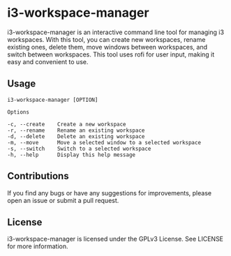 # i3-workspace-manager

i3-workspace-manager is an interactive command line tool for managing i3 workspaces. With this tool, you can create new workspaces, rename existing ones, delete them, move windows between workspaces, and switch between workspaces. This tool uses rofi for user input, making it easy and convenient to use.

## Usage

```
i3-workspace-manager [OPTION]

Options

-c, --create    Create a new workspace
-r, --rename    Rename an existing workspace
-d, --delete    Delete an existing workspace
-m, --move      Move a selected window to a selected workspace
-s, --switch    Switch to a selected workspace
-h, --help      Display this help message
```

## Contributions

If you find any bugs or have any suggestions for improvements, please open an issue or submit a pull request.

## License

i3-workspace-manager is licensed under the GPLv3 License. See LICENSE for more information.
